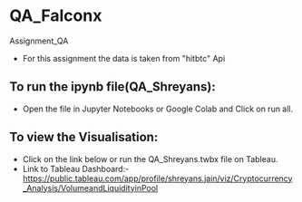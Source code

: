 # QA_Falconx
Assignment_QA

* For this assignment the data is taken from "hitbtc" Api

## To run the ipynb file(QA_Shreyans):
- Open the file in Jupyter Notebooks or Google Colab and Click on run all. 

## To view the Visualisation:
- Click on the link below or run the QA_Shreyans.twbx file on Tableau.
- Link to Tableau Dashboard:- https://public.tableau.com/app/profile/shreyans.jain/viz/Cryptocurrency_Analysis/VolumeandLiquidityinPool

